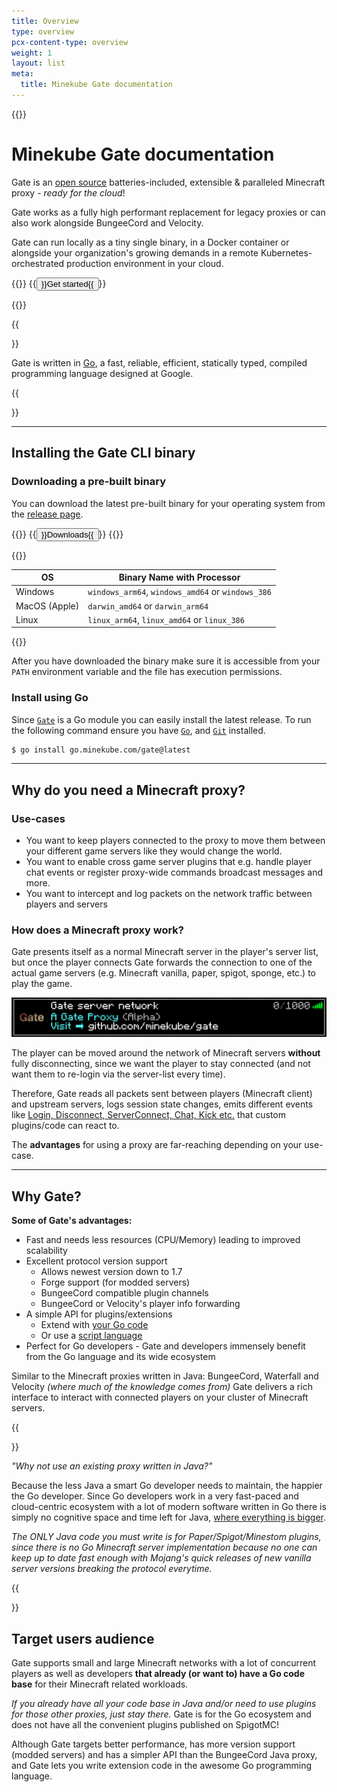 ```yaml
---
title: Overview
type: overview
pcx-content-type: overview
weight: 1
layout: list
meta:
  title: Minekube Gate documentation
---
```


{{<content-column>}}

# Minekube Gate documentation

Gate is an [open source](https://github.com/minekube/gate) batteries-included,
extensible & paralleled Minecraft proxy - _ready for the cloud_!

Gate works as a fully high performant replacement for legacy proxies or
can also work alongside BungeeCord and Velocity.

Gate can run locally as a tiny single binary, in a Docker container or
alongside your organization's growing demands in a remote Kubernetes-orchestrated
production environment in your cloud.


{{<button-group>}}
  {{<button type="primary" href="/gate/get-started/guide">}}Get started{{</button>}}

[//]: # (  {{<button type="secondary" href="/gate/tutorials">}}View the tutorials{{</button>}})
{{</button-group>}}

{{<Aside type="note" header="Developers Note">}}

Gate is written in [Go](https://go.dev/),
a fast, reliable, efficient, statically typed, compiled programming language designed at Google.

{{</Aside>}}

***

## Installing the Gate CLI binary

### Downloading a pre-built binary

You can download the latest pre-built binary for your operating system from the [release page](https://github.com/minekube/gate/releases).

{{<button-group>}}
{{<button type="primary" href="https://github.com/minekube/gate/releases">}}Downloads{{</button>}}
{{</button-group>}}

{{<table-wrap>}}

| OS            | Binary Name with Processor                        |
|---------------|---------------------------------------------------|
| Windows       | `windows_arm64`, `windows_amd64` or `windows_386` |
| MacOS (Apple) | `darwin_amd64` or `darwin_arm64`                  |
| Linux         | `linux_arm64`, `linux_amd64` or `linux_386`       |

{{</table-wrap>}}

After you have downloaded the binary make sure it is accessible from your `PATH` environment variable
and the file has execution permissions.

### Install using Go

Since [`Gate`](https://github.com/minekube/gate) is a Go module you can easily install the latest release.
To run the following command ensure you have [`Go`](https://go.dev/doc/install), and [`Git`](https://www.atlassian.com/git/tutorials/install-git) installed.

```sh
$ go install go.minekube.com/gate@latest
```

***

## Why do you need a Minecraft proxy?

### Use-cases

* You want to keep players connected to the proxy to move them between your different game servers like they would change the world.
* You want to enable cross game server plugins that e.g. handle player chat events or register proxy-wide commands
  broadcast messages and more.
* You want to intercept and log packets on the network traffic between players and servers

### How does a Minecraft proxy work?

Gate presents itself as a normal Minecraft server in the player's server list,
but once the player connects Gate forwards the connection to one of the actual
game servers (e.g. Minecraft vanilla, paper, spigot, sponge, etc.) to play the game.

![server list ping](media/server-list.png)

The player can be moved around the network of Minecraft servers **without**
fully disconnecting, since we want the player to stay connected (and not want
them to re-login via the server-list every time).

Therefore, Gate reads all packets sent between players (Minecraft client) and
upstream servers, logs session state changes, emits different events like
[Login, Disconnect, ServerConnect, Chat, Kick etc.](https://github.com/minekube/gate/blob/master/pkg/proxy/events.go)
that custom plugins/code can react to.

The **advantages** for using a proxy are far-reaching depending on your use-case.

***

## Why Gate?

**Some of Gate's advantages:**

- Fast and needs less resources (CPU/Memory) leading to improved scalability
- Excellent protocol version support
  - Allows newest version down to 1.7
  - Forge support (for modded servers)
  - BungeeCord compatible plugin channels
  - BungeeCord or Velocity's player info forwarding
- A simple API for plugins/extensions
  - Extend with [your Go code](https://github.com/minekube/gate/tree/master/examples/extend/simple-proxy)
  - Or use a [script language](https://github.com/minekube/gate/issues/9)
- Perfect for Go developers - Gate and developers immensely benefit from the Go language and its wide ecosystem

Similar to the Minecraft proxies written in Java: BungeeCord, Waterfall and Velocity
_(where much of the knowledge comes from)_
Gate delivers a rich interface to interact with connected players
on your cluster of Minecraft servers.

{{<Aside type="note" header="Before you may ask:">}}

_"Why not use an existing proxy written in Java?"_

Because the less Java a smart Go developer needs to maintain, the happier the Go developer.
Since Go developers work in a very fast-paced and cloud-centric ecosystem with a lot of modern
software written in Go there is simply no cognitive space and time left for Java, [where
everything is bigger](https://youtu.be/PAAkCSZUG1c?t=317).

_The ONLY Java code you must write is for Paper/Spigot/Minestom plugins,
since there is no Go Minecraft server implementation because
no one can keep up to date fast enough with Mojang's quick releases
of new vanilla server versions breaking the protocol everytime._

{{</Aside>}}

## Target users audience
Gate supports small and large Minecraft networks with a lot of concurrent players
as well as developers **that already (or want to) have a Go code base**
for their Minecraft related workloads.

_If you already have all your code base in Java and/or need to
use plugins for those other proxies, just stay there._
Gate is for the Go ecosystem and does not have all the convenient
plugins published on SpigotMC!

Although Gate targets better performance, has more version support
(modded servers) and has a simpler API than the BungeeCord Java proxy,
and Gate lets you write extension code in the awesome Go programming language.
